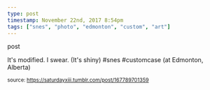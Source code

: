 ```yaml
---
type: post
timestamp: November 22nd, 2017 8:54pm
tags: ["snes", "photo", "edmonton", "custom", "art"]
---
```

post
<a href="https://www.instagram.com/p/Bb0siLFHdU1/ "></a>

It's modified.  I swear.  (It's shiny) #snes #customcase  (at Edmonton, Alberta)
 
      
      
      
      
      
  
<small>source: https://saturdayxiii.tumblr.com/post/167789701359</small>